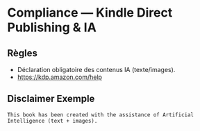 # Compliance — Kindle Direct Publishing & IA

## Règles
- Déclaration obligatoire des contenus IA (texte/images).
- https://kdp.amazon.com/help

## Disclaimer Exemple
```
This book has been created with the assistance of Artificial Intelligence (text + images).
```
